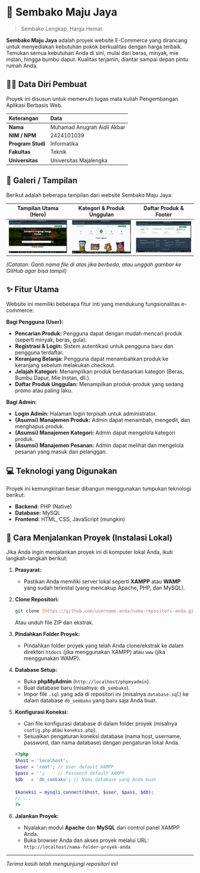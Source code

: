 # 🛒 Sembako Maju Jaya

> Sembako Lengkap, Harga Hemat.

**Sembako Maju Jaya** adalah proyek website E-Commerce yang dirancang untuk menyediakan kebutuhan pokok berkualitas dengan harga terbaik. Temukan semua kebutuhan Anda di sini, mulai dari beras, minyak, mie instan, hingga bumbu dapur. Kualitas terjamin, diantar sampai depan pintu rumah Anda.

## 👨‍💻 Data Diri Pembuat

Proyek ini disusun untuk memenuhi tugas mata kuliah Pengembangan Aplikasi Berbasis Web.

| Keterangan | Data |
| :--- | :--- |
| **Nama** | Muhamad Anugrah Aidil Akbar |
| **NIM / NPM** | 2424101039 |
| **Program Studi** | Informatika |
| **Fakultas** | Teknik |
| **Universitas** | Universitas Majalengka |

## 📸 Galeri / Tampilan

Berikut adalah beberapa tampilan dari website Sembako Maju Jaya:

| Tampilan Utama (Hero) | Kategori & Produk Unggulan | Daftar Produk & Footer |
| :---: | :---: | :---: |
| <img src="Screenshot 2025-10-27 144718.png" alt="Homepage Sembako Maju Jaya" width="300"> | <img src="Screenshot 2025-10-27 144728.png" alt="Kategori dan Produk Unggulan" width="300"> | <img src="Screenshot 2025-10-27 144738.png" alt="Daftar Produk dan Footer" width="300"> |

*(Catatan: Ganti nama file di atas jika berbeda, atau unggah gambar ke GitHub agar bisa tampil)*

## ✨ Fitur Utama

Website ini memiliki beberapa fitur inti yang mendukung fungsionalitas e-commerce:

**Bagi Pengguna (User):**
* **Pencarian Produk:** Pengguna dapat dengan mudah mencari produk (seperti minyak, beras, gula).
* **Registrasi & Login:** Sistem autentikasi untuk pengguna baru dan pengguna terdaftar.
* **Keranjang Belanja:** Pengguna dapat menambahkan produk ke keranjang sebelum melakukan checkout.
* **Jelajah Kategori:** Menampilkan produk berdasarkan kategori (Beras, Bumbu Dapur, Mie Instan, dll.).
* **Daftar Produk Unggulan:** Menampilkan produk-produk yang sedang promo atau paling laku.

**Bagi Admin:**
* **Login Admin:** Halaman login terpisah untuk administrator.
* **(Asumsi) Manajemen Produk:** Admin dapat menambah, mengedit, dan menghapus produk.
* **(Asumsi) Manajemen Kategori:** Admin dapat mengelola kategori produk.
* **(Asumsi) Manajemen Pesanan:** Admin dapat melihat dan mengelola pesanan yang masuk dari pelanggan.

## 💻 Teknologi yang Digunakan

Proyek ini kemungkinan besar dibangun menggunakan tumpukan teknologi berikut:

* **Backend:** PHP (Native)
* **Database:** MySQL
* **Frontend:** HTML, CSS, JavaScript (mungkin)

## 🚀 Cara Menjalankan Proyek (Instalasi Lokal)

Jika Anda ingin menjalankan proyek ini di komputer lokal Anda, ikuti langkah-langkah berikut:

1.  **Prasyarat:**
    * Pastikan Anda memiliki server lokal seperti **XAMPP** atau **WAMP** yang sudah terinstal (yang mencakup Apache, PHP, dan MySQL).

2.  **Clone Repositori:**
    ```bash
    git clone [https://github.com/username-anda/nama-repositori-anda.git](https://github.com/username-anda/nama-repositori-anda.git)
    ```
    Atau unduh file ZIP dan ekstrak.

3.  **Pindahkan Folder Proyek:**
    * Pindahkan folder proyek yang telah Anda clone/ekstrak ke dalam direktori `htdocs` (jika menggunakan XAMPP) atau `www` (jika menggunakan WAMP).

4.  **Database Setup:**
    * Buka **phpMyAdmin** (`http://localhost/phpmyadmin`).
    * Buat database baru (misalnya: `db_sembako`).
    * Impor file `.sql` yang ada di repositori ini (misalnya `database.sql`) ke dalam database `db_sembako` yang baru saja Anda buat.

5.  **Konfigurasi Koneksi:**
    * Cari file konfigurasi database di dalam folder proyek (misalnya `config.php` atau `koneksi.php`).
    * Sesuaikan pengaturan koneksi database (nama host, username, password, dan nama database) dengan pengaturan lokal Anda.

    ```php
    <?php
    $host = 'localhost';
    $user = 'root'; // User default XAMPP
    $pass = '';     // Password default XAMPP
    $db   = 'db_sembako'; // Nama database yang Anda buat

    $koneksi = mysqli_connect($host, $user, $pass, $db);
    // ...
    ?>
    ```

6.  **Jalankan Proyek:**
    * Nyalakan modul **Apache** dan **MySQL** dari control panel XAMPP Anda.
    * Buka browser Anda dan akses proyek melalui URL:
        `http://localhost/nama-folder-proyek-anda`

---
*Terima kasih telah mengunjungi repositori ini!*
